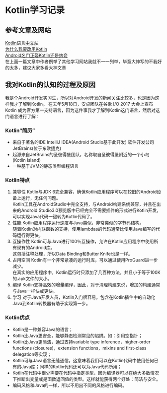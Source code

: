 # Kotlin学习记录
## 参考文章及网站
[Kotlin语言中文站](https://www.kotlincn.net/)   
[为什么我要改用Kotlin](http://blog.csdn.net/androidyue/article/details/72457157)   
[Android名门正娶Kotlin还是纳妾](https://www.jianshu.com/p/786fede1e44f)   
在上面一篇文章中作者例举了其他学习网站我就不一一列举，毕竟大神写的不我好的太多，建议大家多看大神文章   
## 我对Kotlin的认知的过程及原因
我是个Android开发实习生，所以对Android开发的新闻关注比较多，也是因为这样我才了解到Kotlin。
在去年5月18日，安卓团队在谷歌 I/O 2017 大会上宣布 Kotlin 成为官方第一支持语言，因为这件事我才了解到Kotlin这门语言，然后对这门语言进行了解：
### Kotlin“简历”
- 来自于著名的IDE IntelliJ IDEA(Android Studio基于此开发) 软件开发公司 JetBrains(位于东欧捷克)
- 起源来自JetBrains的圣彼得堡团队，名称取自圣彼得堡附近的一个小岛(Kotlin Island)
- 一种基于JVM的静态类型编程语言
### Kotlin特点
1. 兼容性
Kotlin与JDK 6完全兼容，确保Kotlin应用程序可以在较旧的Android设备上运行，无任何问题。   
Kotlin工具在AndroidStudio中完全支持，与Android构建系统兼容，并且在出来的Android Studio3.0预览版中已经完全不需要插件的形式进行Kotlin开发，可以实现Java代码一键转为Kotlin代码了。
2. 性能
Kotlin应用程序运行速度与Java类似，非常类似的字节码结构。   
随着Kotlin对内联函数的支持，使用lambdas的代码通常比使用Java编写的代码运行得更快。   
3. 互操作性
Kotlin可与Java进行100％互操作，允许在Kotlin应用程序中使用所有现有的Android库。   
这包括注释处理，所以Data Binding和Butter Knife也是一样。   
4. 占用空间
Kotlin有一个非常紧凑的运行时库，可以通过使用ProGuard进一步减少。   
在真实的应用程序中，Kotlin运行时只添加了几百种方法，并且小于等于100K的.apk文件的大小。   
5. 编译
Kotlin支持高效的增量编译，因此，对于清理构建来说，增加的构建通常与Java一样快或更快。   
6. 学习
对于Java开发人员，Kotlin入门很容易。包含在Kotlin插件中的自动化Java到Kotlin转换器有助于实现第一步。   
### Kotlin优点
- Kotlin是一种兼容Java的语言；
- Kotlin比Java更安全，能够静态检测常见的陷阱。如：引用空指针；
- Kotlin比Java更简洁，通过支持variable type inference，higher-order functions (closures)，extension functions，mixins and first-class delegation等实现；
- Kotlin可与Java语言无缝通信。这意味着我们可以在Kotlin代码中使用任何已有的Java库；同样的Kotlin代码还可以为Java代码所用；
- Kotlin在代码中很少需要在代码中指定类型，因为编译器可以在绝大多数情况下推断出变量或是函数返回值的类型。这样就能获得两个好处：简洁与安全。
- 编码风格和Java的一样，所以不用出不同的风格进行编码。
